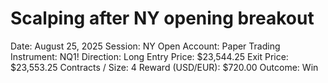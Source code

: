 # Scalping after NY opening breakout

Date: August 25, 2025
Session: NY Open
Account: Paper Trading
Instrument: NQ1!
Direction: Long
Entry Price: $23,544.25
Exit Price: $23,553.25
Contracts / Size: 4
Reward (USD/EUR): $720.00
Outcome: Win